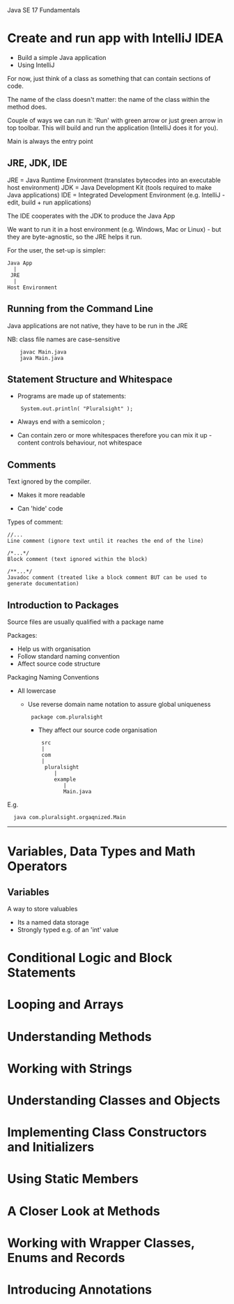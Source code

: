 Java SE 17 Fundamentals

# Create and run app with IntelliJ IDEA

- Build a simple Java application
- Using IntelliJ

For now, just think of a class as something that can contain sections of code.

The name of the class doesn't matter: the name of the class within the method does.

Couple of ways we can run it: 'Run' with green arrow or just green arrow in top toolbar. This will build and run the application (IntelliJ does it for you).

Main is always the entry point

## JRE, JDK, IDE

JRE = Java Runtime Environment (translates bytecodes into an executable host environment)
JDK = Java Development Kit (tools required to make Java applications)
IDE = Integrated Development Environment (e.g. IntelliJ - edit, build + run applications)

The IDE cooperates with the JDK to produce the Java App

We want to run it in a host environment (e.g. Windows, Mac or Linux) - but they are byte-agnostic, so the JRE helps it run.

For the user, the set-up is simpler:

    Java App
      |
     JRE
      |
    Host Environment

## Running from the Command Line

Java applications are not native, they have to be run in the JRE

NB: class file names are case-sensitive

        javac Main.java
        java Main.java

 ## Statement Structure and Whitespace

 - Programs are made up of statements:

        System.out.println( "Pluralsight" );

 - Always end with a semicolon ;

 - Can contain zero or more whitespaces therefore you can mix it up - content controls behaviour, not whitespace

## Comments

Text ignored by the compiler.

- Makes it more readable

- Can 'hide' code

Types of comment:

    //...
    Line comment (ignore text until it reaches the end of the line)

    /*...*/
    Block comment (text ignored within the block)

    /**...*/
    Javadoc comment (treated like a block comment BUT can be used to generate documentation)

## Introduction to Packages

Source files are usually qualified with a package name

Packages: 

- Help us with organisation
- Follow standard naming convention 
- Affect source code structure 

Packaging Naming Conventions

- All lowercase
  - Use reverse domain name notation to assure global uniqueness

         package com.pluralsight

    - They affect our source code organisation
   
           src
           |
           com
           |
            pluralsight
               |
               example
                  |
                  Main.java

E.g. 

      java com.pluralsight.orgaqnized.Main

------------

# Variables, Data Types and Math Operators

## Variables

A way to store valuables

- Its a named data storage
- Strongly typed e.g. of an 'int' value

    



# Conditional Logic and Block Statements
# Looping and Arrays
# Understanding Methods
# Working with Strings
# Understanding Classes and Objects
# Implementing Class Constructors and Initializers
# Using Static Members
# A Closer Look at Methods
# Working with Wrapper Classes, Enums and Records
# Introducing Annotations
